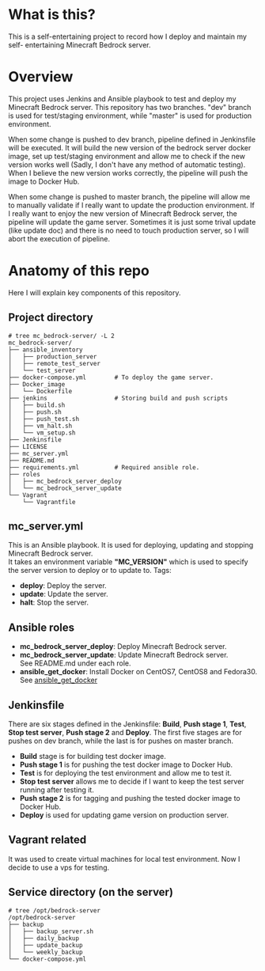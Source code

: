 # What is this?
This is a self-entertaining project to record how I deploy and maintain my self- entertaining Minecraft Bedrock server.

# Overview
This project uses Jenkins and Ansible playbook to test and deploy my Minecraft Bedrock server. This repository has two branches. "dev" branch is used for test/staging environment, while "master" is used for production environment.

When some change is pushed to dev branch, pipeline defined in Jenkinsfile will be executed. It will build the new version of the bedrock server docker image, set up test/staging environment and allow me to check if the new version works well (Sadly, I don't have any method of automatic testing). When I believe the new version works correctly, the pipeline will push the image to Docker Hub.

When some change is pushed to master branch, the pipeline will allow me to manually validate if I really want to update the production environment. If I really want to enjoy the new version of Minecraft Bedrock server, the pipeline will update the game server. Sometimes it is just some trival update (like update doc) and there is no need to touch production server, so I will abort the execution of pipeline.

# Anatomy of this repo
Here I will explain key components of this repository.

## Project directory
```
# tree mc_bedrock-server/ -L 2
mc_bedrock-server/
├── ansible_inventory
│   ├── production_server
│   ├── remote_test_server
│   └── test_server
├── docker-compose.yml        # To deploy the game server.
├── Docker_image
│   └── Dockerfile
├── jenkins                   # Storing build and push scripts
│   ├── build.sh
│   ├── push.sh
│   ├── push_test.sh
│   ├── vm_halt.sh
│   └── vm_setup.sh
├── Jenkinsfile
├── LICENSE
├── mc_server.yml
├── README.md
├── requirements.yml          # Required ansible role.
├── roles
│   ├── mc_bedrock_server_deploy
│   └── mc_bedrock_server_update
└── Vagrant
    └── Vagrantfile
```

## mc_server.yml
This is an Ansible playbook. It is used for deploying, updating and stopping Minecraft Bedrock server.  
It takes an environment variable **"MC_VERSION"** which is used to specify the server version to deploy or to update to.
Tags:
  * **deploy**: Deploy the server.
  * **update**: Update the server.
  * **halt**: Stop the server.

## Ansible roles
* **mc_bedrock_server_deploy**: Deploy Minecraft Bedrock server.
* **mc_bedrock_server_update**: Update Minecraft Bedrock server.  
    See README.md under each role.
* **ansible_get_docker**: Install Docker on CentOS7, CentOS8 and Fedora30. 
See [ansible_get_docker](https://github.com/herealways/ansible_get_docker)

## Jenkinsfile
There are six stages defined in the Jenkinsfile: **Build**, **Push stage 1**, **Test**, **Stop test server**, **Push stage 2** and **Deploy**. The first five stages are for pushes on dev branch, while the last is for pushes on master branch.  
  * **Build** stage is for building test docker image.
  * **Push stage 1** is for pushing the test docker image to Docker Hub.
  * **Test** is for deploying the test environment and allow me to test it.
  * **Stop test server** allows me to decide if I want to keep the test server running after testing it.
  * **Push stage 2** is for tagging and pushing the tested docker image to Docker Hub.
  * **Deploy** is used for updating game version on production server.

## Vagrant related
It was used to create virtual machines for local test environment. Now I decide to use a vps for testing.

## Service directory (on the server)
```
# tree /opt/bedrock-server
/opt/bedrock-server
├── backup
│   ├── backup_server.sh
│   ├── daily_backup
│   ├── update_backup
│   └── weekly_backup
└── docker-compose.yml
```
